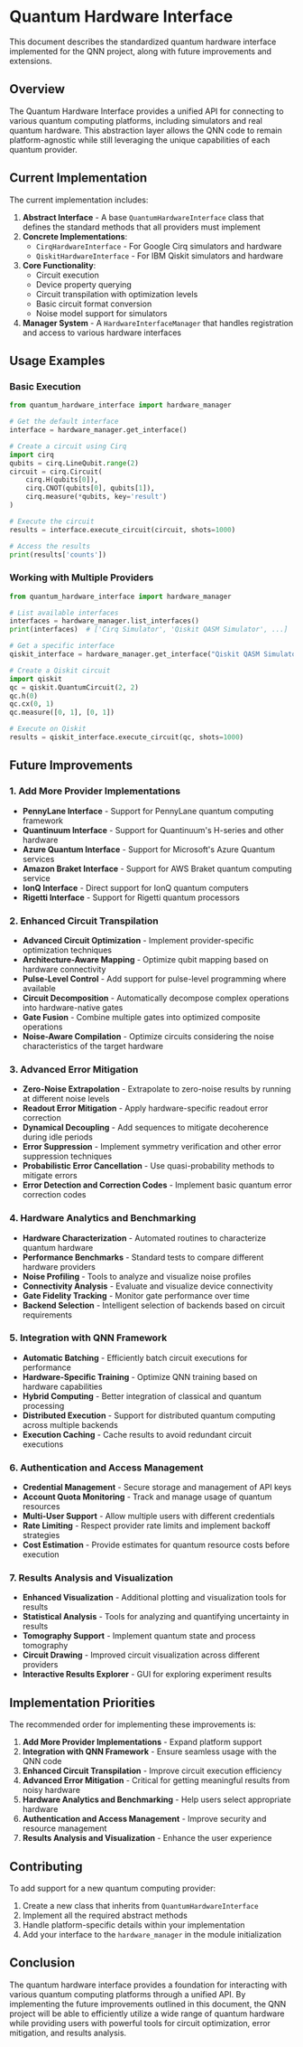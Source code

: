 # Quantum Hardware Interface

This document describes the standardized quantum hardware interface implemented for the QNN project, along with future improvements and extensions.

## Overview

The Quantum Hardware Interface provides a unified API for connecting to various quantum computing platforms, including simulators and real quantum hardware. This abstraction layer allows the QNN code to remain platform-agnostic while still leveraging the unique capabilities of each quantum provider.

## Current Implementation

The current implementation includes:

1. **Abstract Interface** - A base `QuantumHardwareInterface` class that defines the standard methods that all providers must implement
2. **Concrete Implementations**:
   - `CirqHardwareInterface` - For Google Cirq simulators and hardware
   - `QiskitHardwareInterface` - For IBM Qiskit simulators and hardware
3. **Core Functionality**:
   - Circuit execution
   - Device property querying
   - Circuit transpilation with optimization levels
   - Basic circuit format conversion
   - Noise model support for simulators
4. **Manager System** - A `HardwareInterfaceManager` that handles registration and access to various hardware interfaces

## Usage Examples

### Basic Execution

```python
from quantum_hardware_interface import hardware_manager

# Get the default interface
interface = hardware_manager.get_interface()

# Create a circuit using Cirq
import cirq
qubits = cirq.LineQubit.range(2)
circuit = cirq.Circuit(
    cirq.H(qubits[0]),
    cirq.CNOT(qubits[0], qubits[1]),
    cirq.measure(*qubits, key='result')
)

# Execute the circuit
results = interface.execute_circuit(circuit, shots=1000)

# Access the results
print(results['counts'])
```

### Working with Multiple Providers

```python
from quantum_hardware_interface import hardware_manager

# List available interfaces
interfaces = hardware_manager.list_interfaces()
print(interfaces)  # ['Cirq Simulator', 'Qiskit QASM Simulator', ...]

# Get a specific interface
qiskit_interface = hardware_manager.get_interface("Qiskit QASM Simulator")

# Create a Qiskit circuit
import qiskit
qc = qiskit.QuantumCircuit(2, 2)
qc.h(0)
qc.cx(0, 1)
qc.measure([0, 1], [0, 1])

# Execute on Qiskit
results = qiskit_interface.execute_circuit(qc, shots=1000)
```

## Future Improvements

### 1. Add More Provider Implementations

- **PennyLane Interface** - Support for PennyLane quantum computing framework
- **Quantinuum Interface** - Support for Quantinuum's H-series and other hardware
- **Azure Quantum Interface** - Support for Microsoft's Azure Quantum services
- **Amazon Braket Interface** - Support for AWS Braket quantum computing service
- **IonQ Interface** - Direct support for IonQ quantum computers
- **Rigetti Interface** - Support for Rigetti quantum processors

### 2. Enhanced Circuit Transpilation

- **Advanced Circuit Optimization** - Implement provider-specific optimization techniques
- **Architecture-Aware Mapping** - Optimize qubit mapping based on hardware connectivity
- **Pulse-Level Control** - Add support for pulse-level programming where available
- **Circuit Decomposition** - Automatically decompose complex operations into hardware-native gates
- **Gate Fusion** - Combine multiple gates into optimized composite operations
- **Noise-Aware Compilation** - Optimize circuits considering the noise characteristics of the target hardware

### 3. Advanced Error Mitigation

- **Zero-Noise Extrapolation** - Extrapolate to zero-noise results by running at different noise levels
- **Readout Error Mitigation** - Apply hardware-specific readout error correction
- **Dynamical Decoupling** - Add sequences to mitigate decoherence during idle periods
- **Error Suppression** - Implement symmetry verification and other error suppression techniques
- **Probabilistic Error Cancellation** - Use quasi-probability methods to mitigate errors
- **Error Detection and Correction Codes** - Implement basic quantum error correction codes

### 4. Hardware Analytics and Benchmarking

- **Hardware Characterization** - Automated routines to characterize quantum hardware
- **Performance Benchmarks** - Standard tests to compare different hardware providers
- **Noise Profiling** - Tools to analyze and visualize noise profiles
- **Connectivity Analysis** - Evaluate and visualize device connectivity
- **Gate Fidelity Tracking** - Monitor gate performance over time
- **Backend Selection** - Intelligent selection of backends based on circuit requirements

### 5. Integration with QNN Framework

- **Automatic Batching** - Efficiently batch circuit executions for performance
- **Hardware-Specific Training** - Optimize QNN training based on hardware capabilities
- **Hybrid Computing** - Better integration of classical and quantum processing
- **Distributed Execution** - Support for distributed quantum computing across multiple backends
- **Execution Caching** - Cache results to avoid redundant circuit executions

### 6. Authentication and Access Management

- **Credential Management** - Secure storage and management of API keys
- **Account Quota Monitoring** - Track and manage usage of quantum resources
- **Multi-User Support** - Allow multiple users with different credentials
- **Rate Limiting** - Respect provider rate limits and implement backoff strategies
- **Cost Estimation** - Provide estimates for quantum resource costs before execution

### 7. Results Analysis and Visualization

- **Enhanced Visualization** - Additional plotting and visualization tools for results
- **Statistical Analysis** - Tools for analyzing and quantifying uncertainty in results
- **Tomography Support** - Implement quantum state and process tomography
- **Circuit Drawing** - Improved circuit visualization across different providers
- **Interactive Results Explorer** - GUI for exploring experiment results

## Implementation Priorities

The recommended order for implementing these improvements is:

1. **Add More Provider Implementations** - Expand platform support
2. **Integration with QNN Framework** - Ensure seamless usage with the QNN code
3. **Enhanced Circuit Transpilation** - Improve circuit execution efficiency
4. **Advanced Error Mitigation** - Critical for getting meaningful results from noisy hardware
5. **Hardware Analytics and Benchmarking** - Help users select appropriate hardware
6. **Authentication and Access Management** - Improve security and resource management
7. **Results Analysis and Visualization** - Enhance the user experience

## Contributing

To add support for a new quantum computing provider:

1. Create a new class that inherits from `QuantumHardwareInterface`
2. Implement all the required abstract methods
3. Handle platform-specific details within your implementation
4. Add your interface to the `hardware_manager` in the module initialization

## Conclusion

The quantum hardware interface provides a foundation for interacting with various quantum computing platforms through a unified API. By implementing the future improvements outlined in this document, the QNN project will be able to efficiently utilize a wide range of quantum hardware while providing users with powerful tools for circuit optimization, error mitigation, and results analysis. 